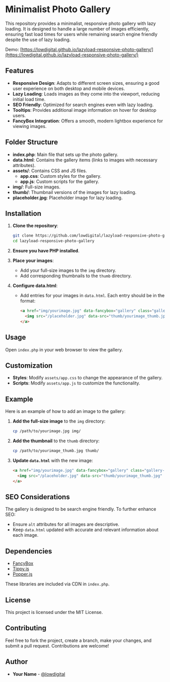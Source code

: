 
# Minimalist Photo Gallery

This repository provides a minimalist, responsive photo gallery with lazy loading. It is designed to handle a large number of images efficiently, ensuring fast load times for users while remaining search engine friendly despite the use of lazy loading.

Demo: [https://lowdigital.github.io/lazyload-responsive-photo-gallery/](https://lowdigital.github.io/lazyload-responsive-photo-gallery/)

## Features

- **Responsive Design**: Adapts to different screen sizes, ensuring a good user experience on both desktop and mobile devices.
- **Lazy Loading**: Loads images as they come into the viewport, reducing initial load time.
- **SEO Friendly**: Optimized for search engines even with lazy loading.
- **Tooltips**: Provides additional image information on hover for desktop users.
- **FancyBox Integration**: Offers a smooth, modern lightbox experience for viewing images.

## Folder Structure

- **index.php**: Main file that sets up the photo gallery.
- **data.html**: Contains the gallery items (links to images with necessary attributes).
- **assets/**: Contains CSS and JS files.
  - **app.css**: Custom styles for the gallery.
  - **app.js**: Custom scripts for the gallery.
- **img/**: Full-size images.
- **thumb/**: Thumbnail versions of the images for lazy loading.
- **placeholder.jpg**: Placeholder image for lazy loading.

## Installation

1. **Clone the repository**:
   ```sh
   git clone https://github.com/lowdigital/lazyload-responsive-photo-gallery.git
   cd lazyload-responsive-photo-gallery
   ```

2. **Ensure you have PHP installed**.

3. **Place your images**:
   - Add your full-size images to the `img` directory.
   - Add corresponding thumbnails to the `thumb` directory.

4. **Configure data.html**:
   - Add entries for your images in `data.html`. Each entry should be in the format:
     ```html
     <a href="img/yourimage.jpg" data-fancybox="gallery" class="gallery-item">
       <img src="/placeholder.jpg" data-src="thumb/yourimage_thumb.jpg" alt="Your image description">
     </a>
     ```

## Usage

Open `index.php` in your web browser to view the gallery.

## Customization

- **Styles**: Modify `assets/app.css` to change the appearance of the gallery.
- **Scripts**: Modify `assets/app.js` to customize the functionality.

## Example

Here is an example of how to add an image to the gallery:

1. **Add the full-size image** to the `img` directory:
   ```sh
   cp /path/to/yourimage.jpg img/
   ```

2. **Add the thumbnail** to the `thumb` directory:
   ```sh
   cp /path/to/yourimage_thumb.jpg thumb/
   ```

3. **Update `data.html`** with the new image:
   ```html
   <a href="img/yourimage.jpg" data-fancybox="gallery" class="gallery-item">
     <img src="/placeholder.jpg" data-src="thumb/yourimage_thumb.jpg" alt="Description of your image">
   </a>
   ```

## SEO Considerations

The gallery is designed to be search engine friendly. To further enhance SEO:

- Ensure `alt` attributes for all images are descriptive.
- Keep `data.html` updated with accurate and relevant information about each image.

## Dependencies

- [FancyBox](https://fancyapps.com/fancybox/4/)
- [Tippy.js](https://atomiks.github.io/tippyjs/)
- [Popper.js](https://popper.js.org/)

These libraries are included via CDN in `index.php`.

## License

This project is licensed under the MIT License.

## Contributing

Feel free to fork the project, create a branch, make your changes, and submit a pull request. Contributions are welcome!

## Author

- **Your Name** - [@lowdigital](https://t.me/low_digital)

